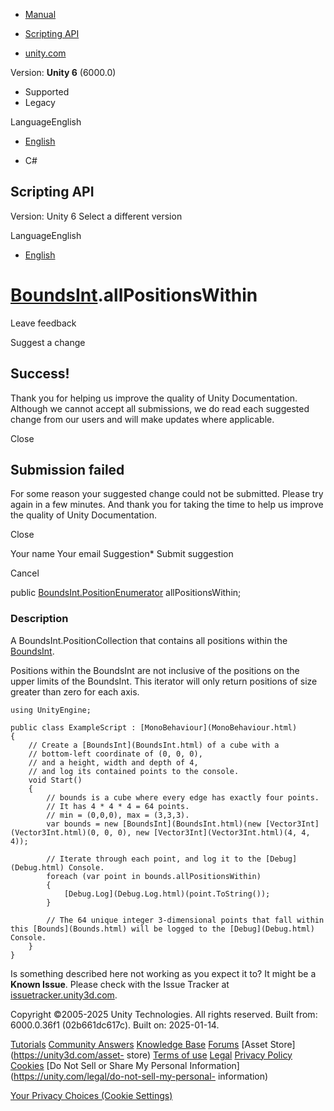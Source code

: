 [ ]()

  * [Manual](../Manual/index.html)
  * [Scripting API](../ScriptReference/index.html)

  * [unity.com](https://unity.com/)

Version: **Unity 6** (6000.0)

  * Supported
  * Legacy

LanguageEnglish

  * [English]()

  * C#

[ ](https://docs.unity3d.com)

## Scripting API

Version: Unity 6 Select a different version

LanguageEnglish

  * [English]()

#  [BoundsInt](BoundsInt.html).allPositionsWithin

Leave feedback

Suggest a change

## Success!

Thank you for helping us improve the quality of Unity Documentation. Although
we cannot accept all submissions, we do read each suggested change from our
users and will make updates where applicable.

Close

## Submission failed

For some reason your suggested change could not be submitted. Please <a>try
again</a> in a few minutes. And thank you for taking the time to help us
improve the quality of Unity Documentation.

Close

Your name Your email Suggestion* Submit suggestion

Cancel

[ ]()

public [BoundsInt.PositionEnumerator](BoundsInt.PositionEnumerator.html)
allPositionsWithin;

### Description

A BoundsInt.PositionCollection that contains all positions within the
[BoundsInt](BoundsInt.html).

Positions within the BoundsInt are not inclusive of the positions on the upper
limits of the BoundsInt. This iterator will only return positions of size
greater than zero for each axis.

    
    
    using UnityEngine;  
      
    public class ExampleScript : [MonoBehaviour](MonoBehaviour.html)
    {
        // Create a [BoundsInt](BoundsInt.html) of a cube with a
        // bottom-left coordinate of (0, 0, 0),
        // and a height, width and depth of 4,
        // and log its contained points to the console.
        void Start()
        {
            // bounds is a cube where every edge has exactly four points.
            // It has 4 * 4 * 4 = 64 points.
            // min = (0,0,0), max = (3,3,3).
            var bounds = new [BoundsInt](BoundsInt.html)(new [Vector3Int](Vector3Int.html)(0, 0, 0), new [Vector3Int](Vector3Int.html)(4, 4, 4));  
      
            // Iterate through each point, and log it to the [Debug](Debug.html) Console.
            foreach (var point in bounds.allPositionsWithin)
            {
                [Debug.Log](Debug.Log.html)(point.ToString());
            }  
      
            // The 64 unique integer 3-dimensional points that fall within this [Bounds](Bounds.html) will be logged to the [Debug](Debug.html) Console.
        }
    }
    

Is something described here not working as you expect it to? It might be a
**Known Issue**. Please check with the Issue Tracker at
[issuetracker.unity3d.com](https://issuetracker.unity3d.com).

Copyright ©2005-2025 Unity Technologies. All rights reserved. Built from:
6000.0.36f1 (02b661dc617c). Built on: 2025-01-14.

[Tutorials](https://unity3d.com/learn) [Community
Answers](https://answers.unity3d.com) [Knowledge
Base](https://support.unity3d.com/hc/en-us)
[Forums](https://forum.unity3d.com) [Asset Store](https://unity3d.com/asset-
store) [Terms of use](https://docs.unity3d.com/Manual/TermsOfUse.html)
[Legal](https://unity.com/legal) [Privacy
Policy](https://unity.com/legal/privacy-policy)
[Cookies](https://unity.com/legal/cookie-policy) [Do Not Sell or Share My
Personal Information](https://unity.com/legal/do-not-sell-my-personal-
information)

[Your Privacy Choices (Cookie Settings)](javascript:void\(0\);)

